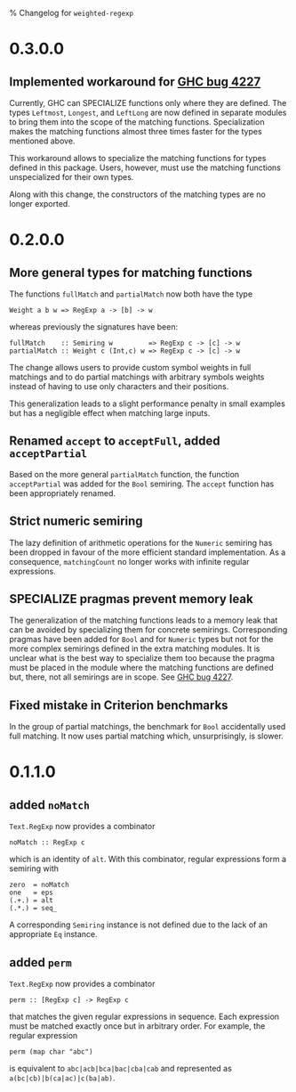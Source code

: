 % Changelog for `weighted-regexp`

# 0.3.0.0

## Implemented workaround for [GHC bug 4227]

Currently, GHC can SPECIALIZE functions only where they are defined.
The types `Leftmost`, `Longest`, and `LeftLong` are now defined in
separate modules to bring them into the scope of the matching
functions. Specialization makes the matching functions almost three
times faster for the types mentioned above.

This workaround allows to specialize the matching functions for types
defined in this package. Users, however, must use the matching
functions unspecialized for their own types.

Along with this change, the constructors of the matching types are no
longer exported.

# 0.2.0.0

## More general types for matching functions

The functions `fullMatch` and `partialMatch` now both have the type

    Weight a b w => RegExp a -> [b] -> w

whereas previously the signatures have been:

    fullMatch    :: Semiring w         => RegExp c -> [c] -> w
    partialMatch :: Weight c (Int,c) w => RegExp c -> [c] -> w

The change allows users to provide custom symbol weights in full
matchings and to do partial matchings with arbitrary symbols weights
instead of having to use only characters and their positions.

This generalization leads to a slight performance penalty in small
examples but has a negligible effect when matching large inputs.

## Renamed `accept` to `acceptFull`, added `acceptPartial`

Based on the more general `partialMatch` function, the function
`acceptPartial` was added for the `Bool` semiring. The `accept`
function has been appropriately renamed.

## Strict numeric semiring

The lazy definition of arithmetic operations for the `Numeric`
semiring has been dropped in favour of the more efficient standard
implementation. As a consequence, `matchingCount` no longer works with
infinite regular expressions.

## SPECIALIZE pragmas prevent memory leak

The generalization of the matching functions leads to a memory leak
that can be avoided by specializing them for concrete
semirings. Corresponding pragmas have been added for `Bool` and for
`Numeric` types but not for the more complex semirings defined in the
extra matching modules. It is unclear what is the best way to
specialize them too because the pragma must be placed in the module
where the matching functions are defined but, there, not all semirings
are in scope. See [GHC bug 4227].

[GHC bug 4227]: http://hackage.haskell.org/trac/ghc/ticket/4227

## Fixed mistake in Criterion benchmarks

In the group of partial matchings, the benchmark for `Bool`
accidentally used full matching. It now uses partial matching which,
unsurprisingly, is slower.

# 0.1.1.0

## added `noMatch`

`Text.RegExp` now provides a combinator

    noMatch :: RegExp c

which is an identity of `alt`. With this combinator, regular
expressions form a semiring with

    zero  = noMatch
    one   = eps
    (.+.) = alt
    (.*.) = seq_

A corresponding `Semiring` instance is not defined due to the lack of
an appropriate `Eq` instance.

## added `perm`

`Text.RegExp` now provides a combinator

    perm :: [RegExp c] -> RegExp c

that matches the given regular expressions in sequence. Each
expression must be matched exactly once but in arbitrary order. For
example, the regular expression

    perm (map char "abc")

is equivalent to `abc|acb|bca|bac|cba|cab` and represented as
`a(bc|cb)|b(ca|ac)|c(ba|ab)`.
